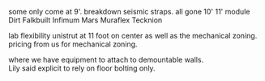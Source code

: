 some only come at 9'.  breakdown seismic straps.  all gone 10'
11' module
Dirt
Falkbuilt
Infimum
Mars
Muraflex
Tecknion

lab flexibility
unistrut at 11 foot on center as well as the mechanical zoning.
pricing from us for 
mechanical zoning.  

where we have equipment to attach to demountable walls.  
Lily said explicit to rely on floor bolting only.
